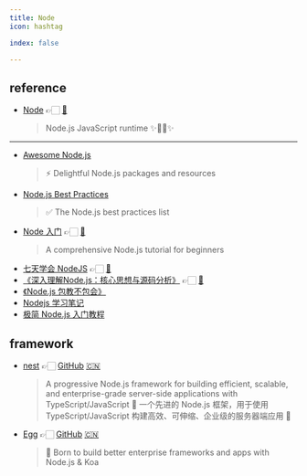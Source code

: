 ```yaml
---
title: Node
icon: hashtag

index: false

---
```


<!-- more -->

## reference

- [Node](https://nodejs.org) 👉🏻 [🐙](https://github.com/nodejs/node)
    > Node.js JavaScript runtime ✨🐢🚀✨

------

- [Awesome Node.js](https://github.com/sindresorhus/awesome-nodejs)
    > ⚡ Delightful Node.js packages and resources
- [Node.js Best Practices](https://github.com/goldbergyoni/nodebestpractices)
    > ✅ The Node.js best practices list
- [Node 入门](https://www.nodebeginner.org/index-zh-cn.html) 👉🏻 [🐙](https://github.com/manuelkiessling/nodebeginner.org)
    > A comprehensive Node.js tutorial for beginners
- [七天学会 NodeJS](https://nqdeng.github.io/7-days-nodejs/) 👉🏻 [🐙](https://github.com/nqdeng/7-days-nodejs)
- [《深入理解Node.js：核心思想与源码分析》](https://jianghua-yjhs-organization.gitbook.io/in-depth-understanding-of-node.js-core-ideas-and/) 👉🏻 [🐙](https://github.com/yjhjstz/deep-into-node)
- [《Node.js 包教不包会》](https://github.com/alsotang/node-lessons)
- [Nodejs 学习笔记](https://github.com/chyingp/nodejs-learning-guide)
- [极简 Node.js 入门教程](https://www.yuque.com/sunluyong/node)

## framework

- [nest](https://nestjs.com) 👉🏻 [GitHub](https://github.com/nestjs/nest) [🇨🇳](https://docs.nestjs.cn)
    > A progressive Node.js framework for building efficient, scalable, and enterprise-grade server-side applications with TypeScript/JavaScript 🚀
    > 一个先进的 Node.js 框架，用于使用 TypeScript/JavaScript 构建高效、可伸缩、企业级的服务器端应用 🚀
- [Egg](https://www.eggjs.org/) 👉🏻 [GitHub](https://github.com/eggjs/egg) [🇨🇳](https://www.eggjs.org/zh-CN)
    > 🥚 Born to build better enterprise frameworks and apps with Node.js & Koa